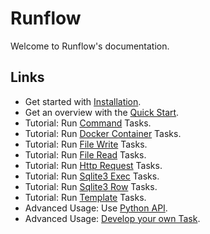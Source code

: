 # Runflow

Welcome to Runflow's documentation.

## Links

* Get started with [Installation](installation.md).
* Get an overview with the [Quick Start](quickstart.md).
* Tutorial: Run [Command](tasks/command.md) Tasks.
* Tutorial: Run [Docker Container](tasks/docker-run.md) Tasks.
* Tutorial: Run [File Write](tasks/file-write.md) Tasks.
* Tutorial: Run [File Read](tasks/file-read.md) Tasks.
* Tutorial: Run [Http Request](tasks/http-request.md) Tasks.
* Tutorial: Run [Sqlite3 Exec](tasks/sqlite3-exec.md) Tasks.
* Tutorial: Run [Sqlite3 Row](tasks/sqlite3-row.md) Tasks.
* Tutorial: Run [Template](tasks/template.md) Tasks.
* Advanced Usage: Use [Python API](python-api.md).
* Advanced Usage: [Develop your own Task](customize-task.md).
